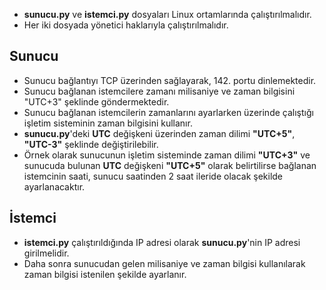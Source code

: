 * **sunucu.py** ve **istemci.py** dosyaları Linux ortamlarında çalıştırılmalıdır.
* Her iki dosyada yönetici haklarıyla çalıştırılmalıdır.
## Sunucu
* Sunucu bağlantıyı TCP üzerinden sağlayarak, 142. portu dinlemektedir.
* Sunucu bağlanan istemcilere zamanı milisaniye ve zaman bilgisini "UTC+3" şeklinde göndermektedir.
* Sunucu bağlanan istemcilerin zamanlarını ayarlarken üzerinde çalıştığı işletim sisteminin zaman bilgisini kullanır.
* **sunucu.py**'deki **UTC** değişkeni üzerinden zaman dilimi **"UTC+5"**, **"UTC-3"** şeklinde değiştirilebilir.
* Örnek olarak sunucunun işletim sisteminde zaman dilimi **"UTC+3"** ve sunucuda bulunan **UTC** değişkeni **"UTC+5"** olarak belirtilirse bağlanan istemcinin saati, sunucu saatinden 2 saat ileride olacak şekilde ayarlanacaktır.
## İstemci
* **istemci.py** çalıştırıldığında IP adresi olarak **sunucu.py**'nin IP adresi girilmelidir.
* Daha sonra sunucudan gelen milisaniye ve zaman bilgisi kullanılarak zaman bilgisi istenilen şekilde ayarlanır.
